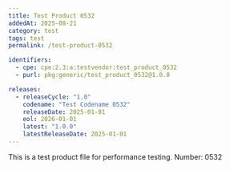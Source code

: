 ```yaml
---
title: Test Product 0532
addedAt: 2025-08-21
category: test
tags: test
permalink: /test-product-0532

identifiers:
  - cpe: cpe:2.3:a:testvendor:test_product_0532
  - purl: pkg:generic/test_product_0532@1.0.0

releases:
  - releaseCycle: "1.0"
    codename: "Test Codename 0532"
    releaseDate: 2025-01-01
    eol: 2026-01-01
    latest: "1.0.0"
    latestReleaseDate: 2025-01-01
---
```


This is a test product file for performance testing. Number: 0532
